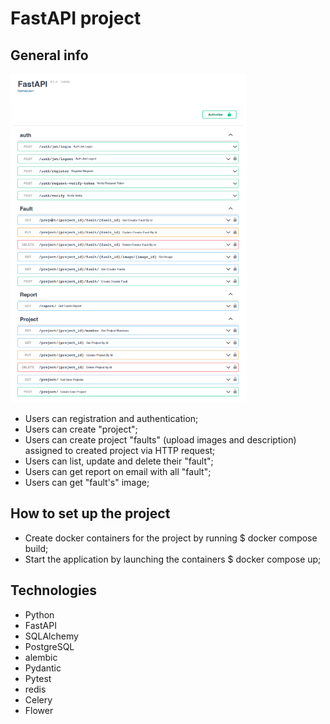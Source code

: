 # FastAPI project

## General info

<img alt="img.png" height="526,8" src="img.png" width="377,4"/>

* Users can registration and authentication;
* Users can create "project";
* Users can create project "faults"  (upload images and description) assigned to created project via HTTP request;
* Users can list, update and delete their "fault";
* Users can get report on email with all "fault";
* Users can get "fault's" image;

## How to set up the project

* Create docker containers for the project by running $ docker compose build;
* Start the application by launching the containers $ docker compose up;

## Technologies
* Python
* FastAPI
* SQLAlchemy
* PostgreSQL
* alembic
* Pydantic
* Pytest
* redis
* Celery
* Flower